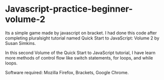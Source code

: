 # Javascript-practice-beginner-volume-2
Its a simple game made by javascript on bracket. I had done this code after completing pluralsight tutorial named Quick Start to JavaScript: Volume 2 by Susan Simkins.

In this second Volume of the Quick Start to JavaScript tutorial, I have learn more methods of control flow like switch statements, for loops, and while loops. 

Software required: Mozilla Firefox, Brackets, Google Chrome.

